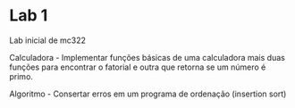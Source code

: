 # Lab 1
Lab inicial de mc322

Calculadora - Implementar funções básicas de uma calculadora mais duas funções para encontrar o fatorial e outra que retorna se um número é primo.

Algoritmo - Consertar erros em um programa de ordenação (insertion sort)